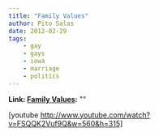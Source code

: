 ```yaml
---
title: "Family Values"
author: Pito Salas
date: 2012-02-29
tags:
    - gay
    - gays
    - iowa
    - marriage
    - politics
---
```


**Link: [Family Values](None):** ""

[youtube http://www.youtube.com/watch?v=FSQQK2Vuf9Q&w=560&h=315]


